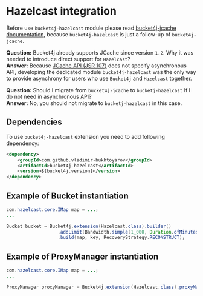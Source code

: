 # Hazelcast integration
Before use ```bucket4j-hazelcast``` module please read [bucket4j-jcache documentation](jcache-usage.md),
because ```bucket4j-hazelcast``` is just a follow-up of ```bucket4j-jcache```.

**Question:** Bucket4j already supports JCache since version ```1.2```. Why it was needed to introduce direct support for ```Hazelcast```?  
**Answer:** Because [JCache API (JSR 107)](https://www.jcp.org/en/jsr/detail?id=107) does not specify asynchronous API,
developing the dedicated module ```bucket4j-hazelcast``` was the only way to provide asynchrony for users who use ```Bucket4j``` and ```Hazelcast``` together.

**Question:** Should I migrate from ```bucket4j-jcache``` to ```bucketj-hazelcast``` If I do not need in asynchronous API?  
**Answer:** No, you should not migrate to ```bucketj-hazelcast``` in this case.

## Dependencies
To use ```bucket4j-hazelcast``` extension you need to add following dependency:
```xml
<dependency>
    <groupId>com.github.vladimir-bukhtoyarov</groupId>
    <artifactId>bucket4j-hazelcast</artifactId>
    <version>${bucket4j.version}</version>
</dependency>
```

## Example of Bucket instantiation
```java
com.hazelcast.core.IMap map = ...;
...

Bucket bucket = Bucket4j.extension(Hazelcast.class).builder()
                   .addLimit(Bandwidth.simple(1_000, Duration.ofMinutes(1)))
                   .build(map, key, RecoveryStrategy.RECONSTRUCT);
```

## Example of ProxyManager instantiation
```java
com.hazelcast.core.IMap map = ...;
...

ProxyManager proxyManager = Bucket4j.extension(Hazelcast.class).proxyManagerForMap(map);
```
